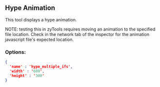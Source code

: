 ## Hype Animation

This tool displays a hype animation.

NOTE: testing this in zyTools requires moving an animation to the specified file location. Check in the network tab of the inspector for the animation javascript file's expected location.

### Options:

```json
{
  'name' : 'hype_multiple_ifs',
  'width' : '600',
  'height' : '300'
}
```